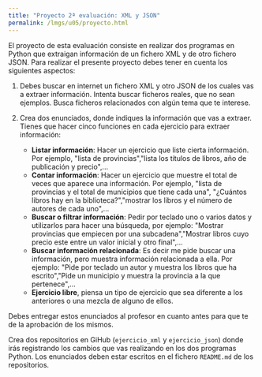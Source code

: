 ```yaml
---
title: "Proyecto 2ª evaluación: XML y JSON"
permalink: /lmgs/u05/proyecto.html
---
```


El proyecto de esta evaluación consiste en realizar dos programas en Python que extraigan información de un fichero XML y de otro fichero JSON. Para realizar el presente proyecto debes tener en cuenta los siguientes aspectos:

1. Debes buscar en internet un fichero XML y otro JSON de los cuales vas a extraer información. Intenta buscar ficheros reales, que no sean ejemplos. Busca ficheros relacionados con algún tema que te interese.
2. Crea dos enunciados, donde indiques la información que vas a extraer. Tienes que hacer cinco funciones en cada ejercicio  para extraer información:

	* **Listar información**: Hacer un ejercicio que liste cierta información. Por ejemplo, "lista de provincias","lista los títulos de libros, año de publicación y precio",...
	* **Contar información**: Hacer un ejercicio que muestre el total de veces que aparece una información. Por ejemplo, "lista de provincias y el total de municipios que tiene cada una", "¿Cuántos libros hay en la biblioteca?","mostrar los libros y el número de autores de cada uno",...
	* **Buscar o filtrar información**: Pedir por teclado uno o varios datos y utilizarlos para hacer una búsqueda, por ejemplo: "Mostrar provincias que empiecen por una subcadena","Mostrar libros cuyo precio este entre un valor inicial y otro final",...
	* **Buscar información relacionada**: Es decir me pide buscar una información, pero muestra información relacionada a ella. Por ejemplo: "Pide por teclado un autor y muestra los libros que ha escrito","Pide un municipio y muestra la provincia a la que pertenece",...
	* **Ejercicio libre**, piensa un tipo de ejercicio que sea diferente a los anteriores o una mezcla de alguno de ellos.

Debes entregar estos enunciados al profesor en cuanto antes para que te de la aprobación de los mismos.

Crea dos repositorios en GiHub (`ejercicio_xml` y `ejercicio_json`) donde irás registrando los cambios que vas realizando en los dos programas Python. Los enunciados deben estar escritos en el fichero `README.md` de los repositorios.

